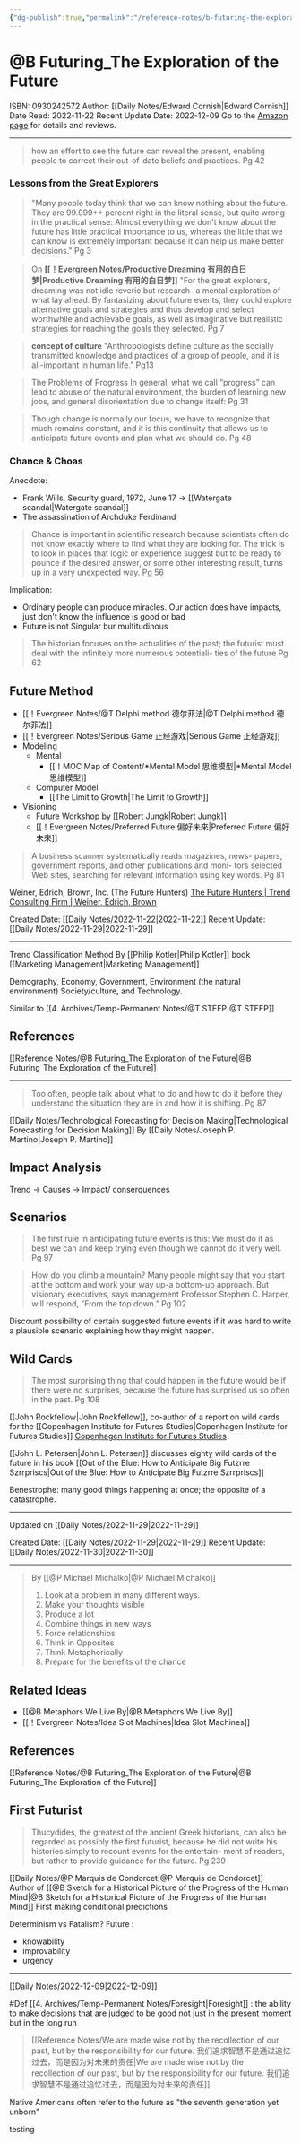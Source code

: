 ```yaml
---
{"dg-publish":true,"permalink":"/reference-notes/b-futuring-the-exploration-of-the-future/"}
---
```




# @B Futuring_The Exploration of the Future
ISBN: 0930242572
Author: [[Daily Notes/Edward Cornish\|Edward Cornish]]
Date Read: 2022-11-22
Recent Update Date: 2022-12-09
Go to the [Amazon page](https://www.amazon.co.uk/Futuring-Exploration-Future-Edward-Cornish-ebook/dp/B002CQTLG4#detailBullets_feature_div) for details and reviews.

---

>  how an effort to see the future can reveal the present, enabling people to correct their out-of-date beliefs and practices.
>  Pg 42

### Lessons from the Great Explorers
> "Many people today think that we can know nothing about the future. They are 99.999++ percent right in the literal sense, but quite wrong in the practical sense: Almost everything we don't know about the future has little practical importance to us, whereas the little that we can know is extremely important because it can help us make better decisions."
> Pg 3


> On **[[！Evergreen Notes/Productive Dreaming 有用的白日梦\|Productive Dreaming 有用的白日梦]]**
> "For the great explorers, dreaming was not idle reverie but research- a mental exploration of what lay ahead. By fantasizing about future events, they could explore alternative goals and strategies and thus develop and select worthwhile and achievable goals, as well as imaginative but realistic strategies for reaching the goals they selected.
> Pg 7

> **concept of culture**
> "Anthropologists define culture as the socially transmitted knowledge and practices of a group of people, and it is all-important in human life."
> Pg13

> The Problems of Progress
> In general, what we call “progress” can lead to abuse of the natural environment, the burden of learning new jobs, and general disorientation due to change itself:
> Pg 31

> Though change is normally our focus, we have to recognize that much remains constant, and it is this continuity that allows us to anticipate future events and plan what we should do.
> Pg 48


### Chance & Choas
Anecdote: 
- Frank Wills, Security guard, 1972, June 17 -> [[Watergate scandal\|Watergate scandal]]
- The assassination of Archduke Ferdinand

> Chance is important in scientific research because scientists often do not know exactly where to find what they are looking for. The trick is to look in places that logic or experience suggest but to be ready to pounce if the desired answer, or some other interesting result, turns up in a very unexpected way.
> Pg 56

Implication: 
- Ordinary people can produce miracles. Our action does have impacts, just don't know the influence is good or bad
- Future is not Singular bur multitudinous

> The historian focuses on the actualities of the past; the futurist must deal with the infinitely more numerous potentiali- ties of the future
> Pg 62

## Future Method
- [[！Evergreen Notes/@T Delphi method 德尔菲法\|@T Delphi method 德尔菲法]]
- [[！Evergreen Notes/Serious Game 正经游戏\|Serious Game 正经游戏]] 
- Modeling
	- Mental
		- [[！MOC Map of Content/*Mental Model 思维模型\|*Mental Model 思维模型]]
	- Computer Model
		- [[The Limit to Growth\|The Limit to Growth]] 
- Visioning
	- Future Workshop by [[Robert Jungk\|Robert Jungk]]
	- [[！Evergreen Notes/Preferred Future 偏好未來\|Preferred Future 偏好未來]] 

> A business scanner systematically reads magazines, news- papers, government reports, and other publications and moni- tors selected Web sites, searching for relevant information using key words.
> Pg 81

Weiner, Edrich, Brown, Inc. (The Future Hunters)
[The Future Hunters | Trend Consulting Firm | Weiner, Edrich, Brown](https://thefuturehunters.com)


<div class="transclusion internal-embed is-loaded"><div class="markdown-embed">





Created Date: [[Daily Notes/2022-11-22\|2022-11-22]]
Recent Update: [[Daily Notes/2022-11-29\|2022-11-29]]

---
Trend Classification Method
By [[Philip Kotler\|Philip Kotler]] book [[Marketing Management\|Marketing Management]]

Demography, 
Economy, 
Government, 
Environment (the natural environment)
Society/culture, and 
Technology.

Similar to [[4. Archives/Temp-Permanent Notes/@T STEEP\|@T STEEP]]



## References
[[Reference Notes/@B Futuring_The Exploration of the Future\|@B Futuring_The Exploration of the Future]]


</div></div>
 


---
> Too often, people talk about what to do and how to do it before they understand the situation they are in and how it is shifting.
> Pg 87

[[Daily Notes/Technological Forecasting for Decision Making\|Technological Forecasting for Decision Making]] By [[Daily Notes/Joseph P. Martino\|Joseph P. Martino]]

## Impact Analysis
Trend 
-> Causes 
-> Impact/ conserquences

## Scenarios
> The first rule in anticipating future events is this: We must do it as best we can and keep trying even though we cannot do it very well.
> Pg 97

> How do you climb a mountain? Many people might say that you start at the bottom and work your way up-a bottom-up approach. But visionary executives, says management Professor Stephen C. Harper, will respond, ”From the top down.”
> Pg 102

Discount possibility of certain suggested future events if it was hard to write a plausible scenario explaining how they might happen.

## Wild Cards
> The most surprising thing that could happen in the future would be if there were no surprises, because the future has surprised us so often in the past. 
> Pg 108

[[John Rockfellow\|John Rockfellow]], co-author of a report on wild cards for the [[Copenhagen Institute for Futures Studies\|Copenhagen Institute for Futures Studies]]
[Copenhagen Institute for Futures Studies](https://cifs.dk)

[[John L. Petersen\|John L. Petersen]] discusses eighty wild cards of the future in his book [[Out of the Blue: How to Anticipate Big Futzrre Szrrpriscs\|Out of the Blue: How to Anticipate Big Futzrre Szrrpriscs]]

Benestrophe: many good things happening at once; the opposite of a catastrophe. 

---
Updated on [[Daily Notes/2022-11-29\|2022-11-29]]

 
<div class="transclusion internal-embed is-loaded"><div class="markdown-embed">





Created Date: [[Daily Notes/2022-11-29\|2022-11-29]]
Recent Update: [[Daily Notes/2022-11-30\|2022-11-30]]

---
>By [[@P Michael Michalko\|@P Michael Michalko]]
>1. Look at a problem in many different ways.
>2. Make your thoughts visible
>3. Produce a lot
>4. Combine things in new ways
>5. Force relationships
>6. Think in Opposites
>7. Think Metaphorically
>8. Prepare for the benefits of the chance

## Related Ideas
- [[@B Metaphors We Live By\|@B Metaphors We Live By]]
- [[！Evergreen Notes/Idea Slot Machines\|Idea Slot Machines]]


## References
[[Reference Notes/@B Futuring_The Exploration of the Future\|@B Futuring_The Exploration of the Future]]


</div></div>
 


## First Futurist 
> Thucydides, the greatest of the ancient Greek historians, can also be regarded as possibly the first futurist, because he did not write his histories simply to recount events for the entertain- ment of readers, but rather to provide guidance for the future.
> Pg 239


[[Daily Notes/@P Marquis de Condorcet\|@P Marquis de Condorcet]]  
Author of [[@B Sketch for a Historical Picture of the Progress of the Human Mind\|@B Sketch for a Historical Picture of the Progress of the Human Mind]] 
First making conditional predictions 

Determinism vs Fatalism?
Future :
- knowability
- improvability
-  urgency

---
[[Daily Notes/2022-12-09\|2022-12-09]]

#Def [[4. Archives/Temp-Permanent Notes/Foresight\|Foresight]] :
the ability to make decisions that are judged to be good not just in the present moment but in the long run

>[[Reference Notes/We are made wise not by the recollection of our past, but by the responsibility for our future. 我们追求智慧不是通过追忆过去，而是因为对未来的责任\|We are made wise not by the recollection of our past, but by the responsibility for our future. 我们追求智慧不是通过追忆过去，而是因为对未来的责任]]
> 

Native Americans often refer to the future as "the seventh generation yet unborn"


testing